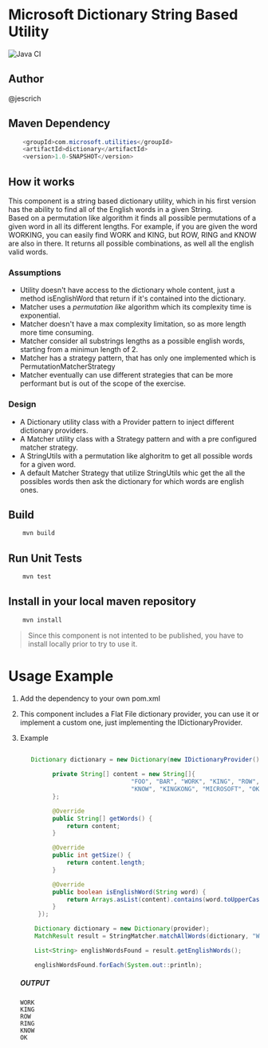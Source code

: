 # Microsoft Dictionary String Based Utility

![Java CI](https://github.com/jescrich/ms-utilities-dictionary/workflows/Java%20CI/badge.svg)

## Author
@jescrich

## Maven Dependency
```java
    <groupId>com.microsoft.utilities</groupId>
    <artifactId>dictionary</artifactId>
    <version>1.0-SNAPSHOT</version>
```

## How it works

This component is a string based dictionary utility, which in his first version has the ability to find all of the English words in a given String.  
Based on a permutation like algorithm it finds all possible permutations of a given word in all its different lengths.
For example, if you are given the word WORKING, you can easily find WORK and KING, but ROW, RING and KNOW are also in there. 
It returns all possible combinations, as well all the english valid words.

### Assumptions

- Utility doesn't have access to the dictionary whole content, just a method isEnglishWord that return if it's contained into the dictionary.
- Matcher uses a *permutation like* algorithm which its complexity time is exponential.
- Matcher doesn't have a max complexity limitation, so as more length more time consuming.
- Matcher consider all substrings lengths as a possible english words, starting from a minimun length of 2.
- Matcher has a strategy pattern, that has only one implemented which is PermutationMatcherStrategy
- Matcher eventually can use different strategies that can be more performant but is out of the scope of the exercise.

### Design

- A Dictionary utility class with a Provider pattern to inject different dictionary providers.
- A Matcher utility class with a Strategy pattern and with a pre configured matcher strategy.
- A StringUtils with a permutation like alghoritm to get all possible words for a given word.
- A default Matcher Strategy that utilize StringUtils whic get the all the possibles words then ask the dictionary for which words are english ones.

## Build
```java
    mvn build
```

## Run Unit Tests
```java
    mvn test
```

## Install in your local maven repository
```java
    mvn install
```
> Since this component is not intented to be published, you have to install locally prior to try to use it.

# Usage Example

1. Add the dependency to your own pom.xml

2. This component includes a Flat File dictionary provider, you can use it or implement a custom one, just implementing the IDictionaryProvider.

3. Example

    ```java

       Dictionary dictionary = new Dictionary(new IDictionaryProvider() {
                         
             private String[] content = new String[]{
                                   "FOO", "BAR", "WORK", "KING", "ROW", "RING", 
                                   "KNOW", "KINGKONG", "MICROSOFT", "OK"
             };
 
             @Override
             public String[] getWords() {
                 return content;
             }
 
             @Override
             public int getSize() {
                 return content.length;
             }
 
             @Override
             public boolean isEnglishWord(String word) {
                 return Arrays.asList(content).contains(word.toUpperCase());
             }
         });
   
        Dictionary dictionary = new Dictionary(provider);
        MatchResult result = StringMatcher.matchAllWords(dictionary, "WORKING");
   
        List<String> englishWordsFound = result.getEnglishWords();
   
        englishWordsFound.forEach(System.out::println);
    ```
   
   ##### OUTPUT
   
   ```
   WORK
   KING
   ROW
   RING
   KNOW
   OK
   ```
